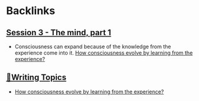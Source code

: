 
# Backlinks
## [Session 3 - The mind, part 1](<Session 3 - The mind, part 1.md>)
- Consciousness can expand because of the knowledge from the experience come into it. [How consciousness evolve by learning from the experience?](<How consciousness evolve by learning from the experience?.md>)

## [🧭Writing Topics](<🧭Writing Topics.md>)
- [How consciousness evolve by learning from the experience?](<How consciousness evolve by learning from the experience?.md>)


